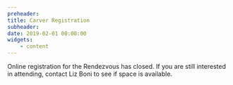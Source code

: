 ```yaml
---
preheader: 
title: Carver Registration
subheader: 
date: 2019-02-01 00:00:00
widgets:
    - content
---
```


Online registration for the Rendezvous has closed. If you are still interested in attending, contact Liz Boni to see if space is available.
